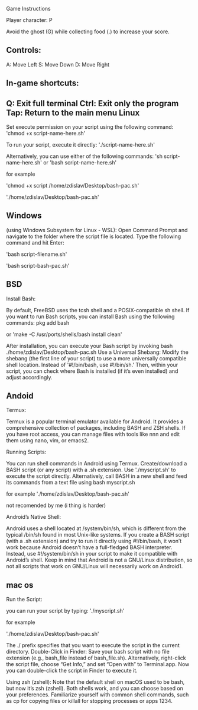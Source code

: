 Game Instructions

 Player character: P

  Avoid the ghost (G) while collecting food (.) to increase your score.
 
  Controls:
  ------------------
A: Move Left
S: Move Down
D: Move Right

In-game shortcuts:
-------------------------
Q: Exit full terminal
Ctrl: Exit only the program
Tap: Return to the main menu
Linux
-------
                   
Set execute permission on your script using the following command:
'chmod +x script-name-here.sh'

To run your script, execute it directly:
'./script-name-here.sh'

Alternatively, you can use either of the following commands:
'sh script-name-here.sh'
or
'bash script-name-here.sh'

for example

'chmod +x script /home/zdislav/Desktop/bash-pac.sh'

'./home/zdislav/Desktop/bash-pac.sh'




Windows 
--------

(using Windows Subsystem for Linux - WSL):
Open Command Prompt and navigate to the folder where the script file is located.
Type the following command and hit Enter:

'bash script-filename.sh'
 
'bash script-bash-pac.sh'




BSD
----
Install Bash:

By default, FreeBSD uses the tcsh shell and a POSIX-compatible sh shell.
If you want to run Bash scripts, you can install Bash using the following commands:
pkg add bash

or
'make -C /usr/ports/shells/bash install clean'

After installation, you can execute your Bash script by invoking bash ./home/zdislav/Desktop/bash-pac.sh
Use a Universal Shebang:
Modify the shebang (the first line of your script) to use a more universally compatible shell location.
Instead of '#!/bin/bash, use #!/bin/sh.'
Then, within your script, you can check where Bash is installed (if it’s even installed) and adjust accordingly.




Andoid
-------
Termux:

Termux is a popular terminal emulator available for Android.
It provides a comprehensive collection of packages, including BASH and ZSH shells.
If you have root access, you can manage files with tools like nnn and edit them using nano, vim, or emacs2.

Running Scripts:

You can run shell commands in Android using Termux.
Create/download a BASH script (or any script) with a .sh extension.
Use './myscript.sh' to execute the script directly.
Alternatively, call BASH in a new shell and feed its commands from a text file using bash myscript.sh

for example './home/zdislav/Desktop/bash-pac.sh'

not recomended by me (i thing is harder)

Android’s Native Shell:

Android uses a shell located at /system/bin/sh, which is different from the typical /bin/sh found in most Unix-like systems.
If you create a BASH script (with a .sh extension) and try to run it directly using #!/bin/bash, it won’t work because Android doesn’t have a full-fledged BASH interpreter.
Instead, use #!/system/bin/sh in your script to make it compatible with Android’s shell.
Keep in mind that Android is not a GNU/Linux distribution, so not all scripts that work on GNU/Linux will necessarily work on Android1.




mac os
------
Run the Script: 

you can run your script by typing:
'./myscript.sh'

for example 

'./home/zdislav/Desktop/bash-pac.sh'

The ./ prefix specifies that you want to execute the script in the current directory.
Double-Click in Finder:
Save your bash script with no file extension (e.g., bash_file instead of bash_file.sh).
Alternatively, right-click the script file, choose “Get Info,” and set “Open with” to Terminal.app.
Now you can double-click the script in Finder to execute it.

Using zsh (zshell):
Note that the default shell on macOS used to be bash, but now it’s zsh (zshell).
Both shells work, and you can choose based on your preferences.
Familiarize yourself with common shell commands, such as cp for copying files or killall for stopping processes or apps 1234.


                   

